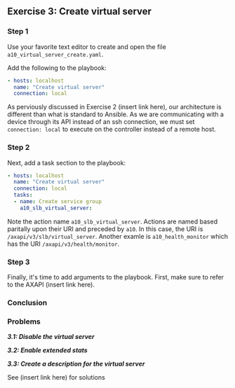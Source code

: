 ## Exercise 3: Create virtual server

### Step 1
Use your favorite text editor to create and open the file `a10_virtual_server_create.yaml`.

Add the following to the playbook:
```yaml
- hosts: localhost
  name: "Create virtual server"
  connection: local
```

As perviously discussed in Exercise 2 (insert link here), our architecture is different than what is standard to Ansible. As we are communicating with a device through its API instead of an ssh connection, we must set `connection: local` to execute on the controller instead of a remote host.

### Step 2
Next, add a task section to the playbook:
```yaml
- hosts: localhost
  name: "Create virtual server"
  connection: local
  tasks:
  - name: Create service group
    a10_slb_virtual_server:
```

Note the action name `a10_slb_virtual_server`. Actions are named based paritally upon their URI and preceded by `a10`. In this case, the URI is `/axapi/v3/slb/virtual_server`. Another examle is `a10_health_monitor` which has the URI `/axapi/v3/health/monitor`.

### Step 3
Finally, it's time to add arguments to the playbook. First, make sure to refer to the AXAPI (insert link here).

### Conclusion

### Problems
***3.1: Disable the virtual server***

***3.2: Enable extended stats***

***3.3: Create a description for the virtual server***

See (insert link here) for solutions
